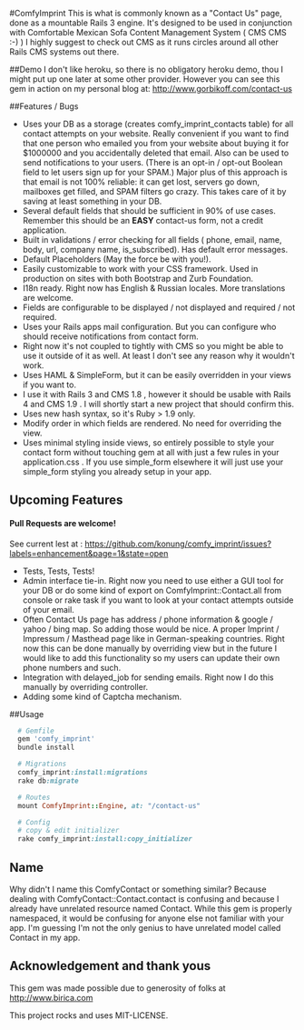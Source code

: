 #ComfyImprint
This is what is commonly known as a "Contact Us" page, done as a mountable Rails 3 engine. It's designed to be used in conjunction with Comfortable Mexican Sofa Content Management System ( CMS CMS :-) ) I highly suggest to check out CMS as it runs circles around all other Rails CMS systems out there.

##Demo
I don't like heroku, so there is no obligatory heroku demo, thou I might put up one later at some other provider. However you can see this gem in action on my personal blog at: http://www.gorbikoff.com/contact-us

##Features / Bugs

- Uses your DB as a storage (creates comfy_imprint_contacts table) for all contact attempts on your website. Really convenient if you want to find that one person who emailed you from your website about buying it for $1000000 and you accidentally deleted that email. Also can be used to send notifications to your users. (There is an opt-in / opt-out Boolean field to let users sign up for your SPAM.) Major plus of this approach is that email is not 100% reliable: it can get lost, servers go down, mailboxes get filled, and SPAM filters go crazy. This takes care of it by saving at least something in your DB.
- Several default fields that should be sufficient in 90% of use cases. Remember this should be an **EASY** contact-us form, not a credit application.
- Built in validations / error checking for all fields ( phone, email, name, body, url, company name, is_subscribed). Has default error messages.
- Default Placeholders (May the force be with you!).
- Easily customizable to work with your CSS framework. Used in production on sites with both Bootstrap and Zurb Foundation.
- I18n ready. Right now has English & Russian locales. More  translations are welcome.
- Fields are configurable to be displayed / not displayed and required / not required.
- Uses your Rails apps mail configuration. But you can configure who should receive notifications from contact form.
- Right now it's not coupled to tightly with CMS so you might be able to use it outside of it as well. At least I don't see any reason why it wouldn't work.
- Uses HAML & SimpleForm, but it can be easily overridden in your views if you want to.
- I use it with Rails 3 and CMS 1.8 , however it should be usable with Rails 4 and CMS 1.9 . I will shortly start a new project that should confirm this.
- Uses new hash syntax, so it's Ruby > 1.9 only.
- Modify order in which fields are rendered. No need for overriding the view.
- Uses minimal styling inside views, so entirely possible to style your contact form without touching gem at all with just a few rules in your application.css . If you use simple_form elsewhere it will just use your simple_form styling you already setup in your app.

## Upcoming Features
#### Pull Requests are welcome!

See current lest at : https://github.com/konung/comfy_imprint/issues?labels=enhancement&page=1&state=open

- Tests, Tests, Tests!
- Admin interface tie-in. Right now you need to use either a GUI tool for your DB or do some kind of export on ComfyImprint::Contact.all from console or rake task if you want to look at your contact attempts outside of your email.
- Often  Contact Us page has  address / phone information & google / yahoo / bing map. So adding those would be nice. A proper Imprint / Impressum / Masthead page like in German-speaking countries. Right now this can be done manually by overriding view but in the future I would like to add this functionality so my users can update their own phone numbers and such.
- Integration with delayed_job for sending emails. Right now I do this manually by overriding controller.
- Adding some kind of Captcha mechanism.

##Usage
```ruby
  # Gemfile
  gem 'comfy_imprint'
  bundle install

  # Migrations
  comfy_imprint:install:migrations
  rake db:migrate

  # Routes
  mount ComfyImprint::Engine, at: "/contact-us"

  # Config
  # copy & edit initializer
  rake comfy_imprint:install:copy_initializer

```

## Name
Why didn't I name this ComfyContact or something similar? Because dealing with ComfyContact::Contact.contact is confusing and because I already have unrelated resource named Contact. While this gem is properly namespaced, it would be confusing for anyone else not familiar with your app. I'm guessing I'm not the only genius to have unrelated model called Contact in my app.

## Acknowledgement and thank yous
This gem was made possible due to generosity of folks at http://www.birica.com


This project rocks and uses MIT-LICENSE.
